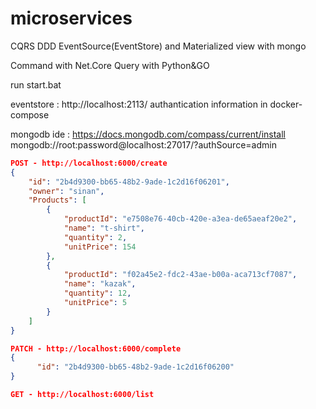 # microservices

CQRS DDD EventSource(EventStore) and Materialized view with mongo

Command with Net.Core
Query with Python&GO


run start.bat

eventstore : http://localhost:2113/
authantication information in docker-compose

mongodb ide : https://docs.mongodb.com/compass/current/install
mongodb://root:password@localhost:27017/?authSource=admin



``` json
POST - http://localhost:6000/create
{
    "id": "2b4d9300-bb65-48b2-9ade-1c2d16f06201",
    "owner": "sinan",
    "Products": [
        {
            "productId": "e7508e76-40cb-420e-a3ea-de65aeaf20e2",
            "name": "t-shirt",
            "quantity": 2,
            "unitPrice": 154
        },
        {
            "productId": "f02a45e2-fdc2-43ae-b00a-aca713cf7087",
            "name": "kazak",
            "quantity": 12,
            "unitPrice": 5
        }
    ]
}
```

``` json
PATCH - http://localhost:6000/complete
{
      "id": "2b4d9300-bb65-48b2-9ade-1c2d16f06200"
}
```
``` json
GET - http://localhost:6000/list
```
